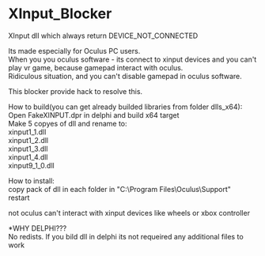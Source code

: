 # XInput_Blocker  
XInput dll which always return DEVICE_NOT_CONNECTED  
  
Its made especially for Oculus PC users.  
When you you oculus software - its connect to xinput devices and you can't play vr game, because gamepad interact with oculus.  
Ridiculous situation, and you can't disable gamepad in oculus software.  
  
This blocker provide hack to resolve this.  
  
How to build(you can get already builded libraries from folder dlls_x64):  
Open FakeXINPUT.dpr in delphi and build x64 target  
Make 5 copyes of dll and rename to:  
xinput1_1.dll  
xinput1_2.dll  
xinput1_3.dll  
xinput1_4.dll  
xinput9_1_0.dll  
  
How to install:  
copy pack of dll in each folder in "C:\Program Files\Oculus\Support\"  
restart  
  
not oculus can't interact with xinput devices like wheels or xbox controller  
  
*WHY DELPHI???  
No redists. If you bild dll in delphi its not requeired any additional files to work
